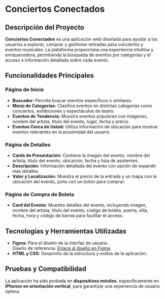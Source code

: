 # Conciertos Conectados

## Descripción del Proyecto

**Conciertos Conectados** es una aplicación web diseñada para ayudar a los usuarios a explorar, comprar y gestionar entradas para conciertos y eventos musicales. La plataforma proporciona una experiencia intuitiva y enriquecedora, permitiendo la búsqueda de eventos por categorías y el acceso a información detallada sobre cada evento.

## Funcionalidades Principales

### Página de Inicio

- **Buscador:** Permite buscar eventos específicos o similares.
- **Menú de Categorías:** Clasifica eventos en distintas categorías como conciertos, exhibiciones y espectáculos de teatro.
- **Eventos de Tendencia:** Muestra eventos populares con imágenes, nombre del artista, título del evento, lugar, fecha y precio.
- **Eventos Cerca de Usted:** Utiliza información de ubicación para mostrar eventos relevantes en la proximidad del usuario.

### Página de Detalles

- **Cards de Presentación:** Contiene la imagen del evento, nombre del artista, título del evento, ubicación, fecha y lista de asistentes.
- **Descripción:** Información detallada del evento con opción de expandir más detalles.
- **Valor y Localización:** Muestra el precio de la entrada y un mapa con la ubicación del evento, junto con un botón para comprar.

### Página de Compra de Boleta

- **Card del Evento:** Muestra detalles del evento, incluyendo imagen, nombre del artista, título del evento, código de boleta, puerta, silla, fecha, hora y código de barras para facilitar el acceso.

## Tecnologías y Herramientas Utilizadas

- **Figma:** Para el diseño de la interfaz de usuario.  
  Diseño de referencia: [Enlace al diseño en Figma](https://www.figma.com/community/file/1243768936820156796/evento-event-mobile-app)
- **HTML y CSS:** Desarrollo de la estructura y estilos de la aplicación.

## Pruebas y Compatibilidad

La aplicación ha sido probada en **dispositivos móviles**, específicamente en **iPhones en orientación vertical**, para garantizar una experiencia de usuario óptima.
